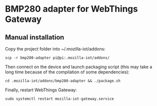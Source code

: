 # BMP280 adapter for WebThings Gateway

## Manual installation
Copy the project folder into ~/.mozilla-iot/addons:
```
scp -r bmp280-adapter pi@pi:.mozilla-iot/addons/
```

Then connect on the device and launch packaging script (this may take a long time because of the compilation of some dependencies):
```
cd .mozilla-iot/addons/bmp280-adapter && ./package.sh
```

Finally, restart WebThings Gateway:
```
sudo systemctl restart mozilla-iot-gateway.service
```
